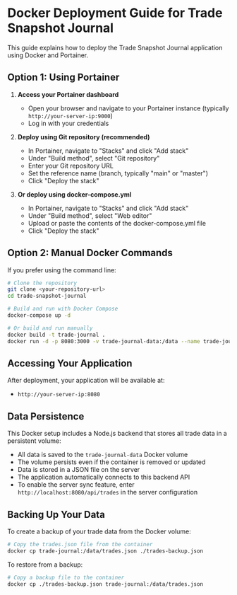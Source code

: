 
# Docker Deployment Guide for Trade Snapshot Journal

This guide explains how to deploy the Trade Snapshot Journal application using Docker and Portainer.

## Option 1: Using Portainer

1. **Access your Portainer dashboard**
   - Open your browser and navigate to your Portainer instance (typically `http://your-server-ip:9000`)
   - Log in with your credentials

2. **Deploy using Git repository (recommended)**
   - In Portainer, navigate to "Stacks" and click "Add stack"
   - Under "Build method", select "Git repository"
   - Enter your Git repository URL
   - Set the reference name (branch, typically "main" or "master")
   - Click "Deploy the stack"

3. **Or deploy using docker-compose.yml**
   - In Portainer, navigate to "Stacks" and click "Add stack"
   - Under "Build method", select "Web editor"
   - Upload or paste the contents of the docker-compose.yml file
   - Click "Deploy the stack"

## Option 2: Manual Docker Commands

If you prefer using the command line:

```bash
# Clone the repository
git clone <your-repository-url>
cd trade-snapshot-journal

# Build and run with Docker Compose
docker-compose up -d

# Or build and run manually
docker build -t trade-journal .
docker run -d -p 8080:3000 -v trade-journal-data:/data --name trade-journal trade-journal
```

## Accessing Your Application

After deployment, your application will be available at:
- `http://your-server-ip:8080`

## Data Persistence

This Docker setup includes a Node.js backend that stores all trade data in a persistent volume:

- All data is saved to the `trade-journal-data` Docker volume
- The volume persists even if the container is removed or updated
- Data is stored in a JSON file on the server
- The application automatically connects to this backend API
- To enable the server sync feature, enter `http://localhost:8080/api/trades` in the server configuration

## Backing Up Your Data

To create a backup of your trade data from the Docker volume:

```bash
# Copy the trades.json file from the container
docker cp trade-journal:/data/trades.json ./trades-backup.json
```

To restore from a backup:

```bash
# Copy a backup file to the container
docker cp ./trades-backup.json trade-journal:/data/trades.json
```
